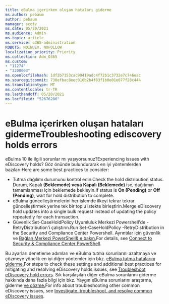 ```yaml
---
title: eBulma içerirken oluşan hataları giderme
ms.author: pebaum
author: pebaum
manager: scotv
ms.date: 05/20/2021
ms.audience: Admin
ms.topic: article
ms.service: o365-administration
ROBOTS: NOINDEX, NOFOLLOW
localization_priority: Priority
ms.collection: Adm_O365
ms.custom:
- "11274"
- "3200003"
ms.openlocfilehash: 1df2b7153cac99419adc4f72b1c3732e7c746eac
ms.sourcegitcommit: 730efbac8eec016b2b4f83f1b0e01e077f28c444
ms.translationtype: MT
ms.contentlocale: tr-TR
ms.lasthandoff: 05/20/2021
ms.locfileid: "52676286"
---
```

# <a name="troubleshooting-ediscovery-holds-errors"></a><span data-ttu-id="e514f-102">eBulma içerirken oluşan hataları giderme</span><span class="sxs-lookup"><span data-stu-id="e514f-102">Troubleshooting ediscovery holds errors</span></span>

<span data-ttu-id="e514f-103">eBulma 10 ile ilgili sorunlar mı yaşıyorsunuz?</span><span class="sxs-lookup"><span data-stu-id="e514f-103">Experiencing issues with eDiscovery holds?</span></span> <span data-ttu-id="e514f-104">Göz önünde bulundurarak en iyi yöntemlerden bazıları:</span><span class="sxs-lookup"><span data-stu-id="e514f-104">Here are some best practices to consider:</span></span>

- <span data-ttu-id="e514f-105">Tutma dağılımı durumunu kontrol edin.</span><span class="sxs-lookup"><span data-stu-id="e514f-105">Check the hold distribution status.</span></span>  <span data-ttu-id="e514f-106">Durum, Kapalı **(Beklemede) veya** **Kapalı (Beklemede)** ise, dağıtımın tamamlanması için beklemede bekleyin.</span><span class="sxs-lookup"><span data-stu-id="e514f-106">If status is **On (Pending)** or **Off (Pending)**, wait for hold distribution to complete.</span></span>
- <span data-ttu-id="e514f-107">eBulma güncelleştirmelerini her işlemde ilkeyi tekrar tekrar güncelleştirmek yerine tek bir toplu istekte birleştirin.</span><span class="sxs-lookup"><span data-stu-id="e514f-107">Merge eDiscovery hold updates into a single bulk request instead of updating the policy repeatedly for each transaction.</span></span>
- <span data-ttu-id="e514f-108">Güvenlik Set-CaseHoldPolicy <policyname> Uyumluluk Merkezi Powershell'de -RetryDistribution'i çalıştırın.</span><span class="sxs-lookup"><span data-stu-id="e514f-108">Run Set-CaseHoldPolicy <policyname> -RetryDistribution in the Security and Compliance Center Powershell.</span></span> <span data-ttu-id="e514f-109">Ayrıntılar için güvenlik ve [Bağlan Merkezi PowerShell& e bakın.](/powershell/exchange/connect-to-scc-powershell)</span><span class="sxs-lookup"><span data-stu-id="e514f-109">For details, see [Connect to Security & Compliance Center PowerShell](/powershell/exchange/connect-to-scc-powershell).</span></span>

<span data-ttu-id="e514f-110">Bu ayarları denetleme adımları ve eBulma tutma sorunlarını azaltmaya ve çözmeye yönelik en iyi diğer yöntemler için bkz. [eBulma tutma hatalarını giderme.](/microsoft-365/compliance/hold-distribution-errors)</span><span class="sxs-lookup"><span data-stu-id="e514f-110">For steps to check these settings and additional best practices for mitigating and resolving eDiscovery holds issues, see [Troubleshoot eDiscovery hold errors](/microsoft-365/compliance/hold-distribution-errors).</span></span>
<span data-ttu-id="e514f-111">Sık karşılaşılan diğer eBulma sorunlarını giderme hakkında daha fazla bilgi için bkz. Yaygın eBulma sorunlarını araştırma, giderme [ve çözme.](/microsoft-365/compliance/ediscovery-troubleshooting-common-issues)</span><span class="sxs-lookup"><span data-stu-id="e514f-111">For info about troubleshooting other common eDiscovery issues, see [Investigate, troubleshoot, and resolve common eDiscovery issues](/microsoft-365/compliance/ediscovery-troubleshooting-common-issues).</span></span>
